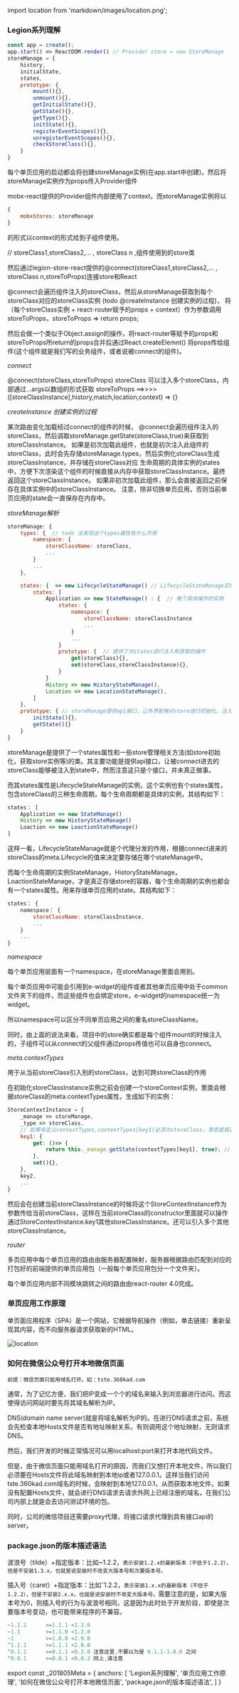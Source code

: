 import location from 'markdown/images/location.png';

### Legion系列理解
``` js
const app = create();
app.start() => ReactDOM.render() // Provider store = new StoreManage
storeManage = {
    history,
    initialState,
    states,
    prototype: {
        mount(){},
        unmount(){},
        getInitialState(){},
        getState(){},
        getType(){},
        initState(){},
        registerEventScopes(){},
        unregisterEventScopes(){},
        checkStoreClass(){},
    }
}
```
每个单页应用的启动都会将创建storeManage实例(在app.start中创建)，然后将storeManage实例作为props传入Provider组件

mobx-react提供的Provider组件内部使用了context，而storeManage实例将以
``` js
{
    mobxStores: storeManage
}
```
的形式以context的形式给到子组件使用。

// storeClass1,storeClass2,... , storeClass n ,组件使用到的store类

然后通过legion-store-react提供的@connect(storeClass1,storeClass2,... , storeClass n,storeToProps)连接store和React

@connect会遍历组件注入的storeClass，然后从storeManage获取到每个storeClass对应的storeClass实例 (todo  @createInstance  创建实例的过程)，
将（每个storeClass实例 + react-router赋予的props + context）作为参数调用storeToProps，storeToProps => return props;

然后会做一个类似于Object.assign的操作，将react-router等赋予的props和storeToProps所return的props合并后通过React.createElemnt()
将props传给组件(这个组件就是我们写的业务组件，或者说被connect的组件)。


_connect_

@connect(storeClass,storeToProps)
storeClass 可以注入多个storeClass，内部通过...args以数组的形式获取
storeToProps ==>>>> ([storeClassInstance],history,match,location,context) => {}

_createInstance 创建实例的过程_

某次路由变化加载经过connect的组件的时候， @connect会遍历组件注入的storeClass，然后调取storeManage.getState(storeClass,true)来获取到storeClassInstance。
如果是初次加载此组件，也就是初次注入此组件的storeClass，此时会先存储storeManage.types，然后实例化storeClass生成storeClassInstance，并存储在storeClass对应
生命周期的具体实例的states中，方便下次渲染这个组件的时候直接从内存中获取storeClassInstance。最终返回这个storeClassInstance。
如果非初次加载此组件，那么会直接返回之前保存在具体实例中的storeClassInstance。
注意，除非切换单页应用，否则当前单页应用的state会一直保存在内存中。

_storeManage解析_
``` js
storeManage: {
    types: {  // todo 没发现这个types属性有什么作用
        namespace: {
            storeClassName: storeClass,
            ...
        }
        ...
    },

    states: {  => new LifecycleStateManage() // LifecycleStateManage实例用于代理分发，根据注入的storeClass的meta.lifecycle来决定用哪个具体实例进行操作
        states: [
            Application => new StateManage() : {  // 每个具体操作的实例
                states: {
                    namespace: {
                        storeClassName: storeClassInstance
                        ...
                    }
                    ...
                }
                prototype: {  // 提供了对states进行注入和获取的操作
                    get(storeClass){},
                    set(storeClass,storeClassInstance){},
                }
            }
            History => new HistoryStateManage(),
            Location => new LocationStateManage(),
        ]
    },
    prototype: { // storeManage提供api接口，让外界能够对store进行初始化，注入，获取等操作
        initState(){},
        getState(){}
    }
}
```

storeManage是提供了一个states属性和一些store管理相关方法(如store初始化，获取store实例等)的类。其主要功能是提供api接口，让被connect进去的storeClass能够被注入到state中，然而注意这只是个接口，并未真正做事。

而其states属性是LifecycleStateManage的实例，这个实例也有个states属性，包含storeClass的三种生命周期，每个生命周期都是具体的实例，其结构如下：
``` js
states： [
    Application => new StateManage()
    History => new HistoryStateManage()
    Loaction => new LoactionStateManage()
]
```

这样一看，LifecycleStateManage就是个代理分发的作用，根据connect进来的storeClass的meta.Lifecycle的值来决定要存储在哪个stateManage中。

而每个生命周期的实例StateManage，HistoryStateManage，LoactionStateManage，才是真正存储store的容器，每个生命周期的实例也都会有一个states属性。用来存储单页应用的state。其结构如下：
``` js
states： {
    namespace： {
        storeClassName: storeClassInstance,
        ...
    }
    ...
}
```

_namespace_

每个单页应用层面有一个namespace，在storeManage里面会用到。

每个单页应用中可能会引用到e-widget的组件或者其他单页应用中处于common文件夹下的组件，而这些组件也会绑定store，e-widget的namespace统一为widget。

所以namespace可以区分不同单页应用之间的重名storeClassName。

同时，由上面的说法来看，项目中的store确实都是每个组件mount的时候注入的，子组件可以从connect的父组件通过props传值也可以自身也connect。

_meta.contextTypes_

用于从当前storeClass引入别的storeClass，达到可跨storeClass的作用

在初始化storeClassInstance实例之前会创建一个storeContext实例，里面会根据storeClass的meta.contextTypes属性，生成如下的实例：
``` js
StoreContextInstance = {
    _manage => storeManage,
    _type => storeClass,
    // 如果有定义contextTypes,contextTypes[key1]必须为storeClass，意思是我这类storeClass要引用例外一个storeClass里的东西
    key1: {
        get: ()=> {
            return this._manage.getState(contextTypes[key1], true); // 获取到另外一个storeClassInstance
        },
        set(){},
    },
    key2,
    ...
}
```

然后会在创建当前storeClassInstance的时候将这个StoreContextInstance作为参数传给当前storeClass，这样在当前storeClass的constructor里面就可以操作通过StoreContextInstance.key1其他storeClassInstance。还可以引入多个其他storeClassInstance。

_router_

多页应用中每个单页应用的路由由服务器配置映射，服务器根据路由匹配到对应的打包好的前端提供的单页应用包（一般每个单页应用包分一个文件夹）。

每个单页应用内部不同模块跳转之间的路由由react-router 4.0完成。


### 单页应用工作原理

单页面应用程序（SPA）是一个网站，它根据导航操作（例如，单击链接）重新呈现其内容，而不向服务器请求获取新的HTML。

<img src={location} alt="location" title="location拆解图"/>

### 如何在微信公众号打开本地微信页面

`前提：微信页面只能用域名打开。如：tste.360kad.com`

通常，为了记忆方便，我们把IP变成一个个的域名来输入到浏览器进行访问。而这使得访问网站时要先将其域名解析为IP。

DNS(domain name server)就是将域名解析为IP的。在进行DNS请求之前，系统会先检查本地Hosts文件是否有地址映射关系，有则调用这个地址映射，无则请求DNS。

然后，我们开发的时候正常情况可以用localhost:port来打开本地代码文件。

但是，由于微信页面只能用域名打开的原因，而我们又想打开本地文件，所以我们必须要在Hosts文件将此域名映射到本地ip或者127.0.0.1。这样当我们访问tste.360kad.com域名的时候，会映射到本地127.0.0.1，从而获取本地文件。如果没有配置Hosts文件，就会进行DNS请求去请求外网上已经注册的域名，在我们公司内部上就是会去访问测试环境的包。

同时，公司的微信项目还需要proxy代理，将接口请求代理到具有接口api的server。

### package.json的版本描述语法
波浪号（tilde）+指定版本：比如~1.2.2，`表示安装1.2.x的最新版本（不低于1.2.2），但是不安装1.3.x，也就是说安装时不改变大版本号和次要版本号。`

插入号（caret）+指定版本：比如ˆ1.2.2，`表示安装1.x.x的最新版本（不低于1.2.2），但是不安装2.x.x，也就是说安装时不改变大版本号。`需要注意的是，如果大版本号为0，则插入号的行为与波浪号相同，这是因为此时处于开发阶段，即使是次要版本号变动，也可能带来程序的不兼容。

```js
~1.1.1      >=1.1.1 <1.2.0
~1.1        >=1.1.0 <1.2.0
~1          >=1.0.0 <2.0.0
^1.1.1      >=1.1.1 <2.0.0
^0.1.1      >=0.1.1 <0.2.0 注意这里,不要以为是 0.1.1-1.0.0 之间
^0.0.1      >=0.0.1 <0.0.2 同上,请注意
```

export const _201805Meta = {
  anchors: [
    'Legion系列理解',
    '单页应用工作原理',
    '如何在微信公众号打开本地微信页面',
    'package.json的版本描述语法',
  ]
}